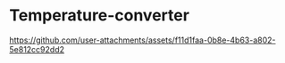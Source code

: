 # Temperature-converter
https://github.com/user-attachments/assets/f11d1faa-0b8e-4b63-a802-5e812cc92dd2

